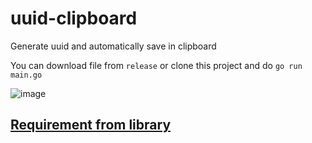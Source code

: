 # uuid-clipboard

Generate uuid and automatically save in clipboard

You can download file from `release` or clone this project and do `go run main.go`

![image](https://user-images.githubusercontent.com/11442238/172682857-4cb455c8-781c-41f2-9db0-b1da66e024a9.png)

## [Requirement from library]("https://github.com/golang-design/clipboard?tab=readme-ov-file#dependency")
